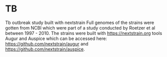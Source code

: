 # TB
Tb outbreak study built with nextstrain
Full genomes of the strains were gotten from NCBI which were part of a study conducted by Roetzer et al between 1997 - 2010.
The strains were built with https://nextstrain.org tools Augur and Auspice which can be accessed here: https://github.com/nextstrain/augur and https://github.com/nextstrain/auspice.
